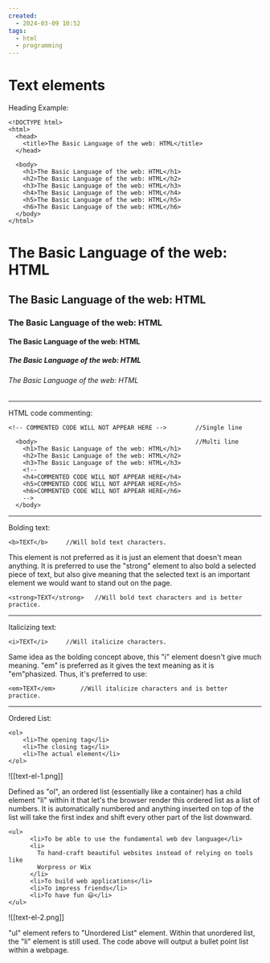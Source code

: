 ```yaml
---
created:
  - 2024-03-09 10:52
tags:
  - html
  - programming
---
```

# Text elements

Heading Example:
```
<!DOCTYPE html>
<html>
  <head>
    <title>The Basic Language of the web: HTML</title>
  </head>

  <body>
    <h1>The Basic Language of the web: HTML</h1>
    <h2>The Basic Language of the web: HTML</h2>
    <h3>The Basic Language of the web: HTML</h3>
    <h4>The Basic Language of the web: HTML</h4>
    <h5>The Basic Language of the web: HTML</h5>
    <h6>The Basic Language of the web: HTML</h6>
  </body>
</html>
```

# The Basic Language of the web: HTML
## The Basic Language of the web: HTML
### The Basic Language of the web: HTML
#### The Basic Language of the web: HTML
##### The Basic Language of the web: HTML
###### The Basic Language of the web: HTML

----

HTML code commenting:
```
<!-- COMMENTED CODE WILL NOT APPEAR HERE -->		//Single line

  <body>											//Multi line
    <h1>The Basic Language of the web: HTML</h1>
    <h2>The Basic Language of the web: HTML</h2>
    <h3>The Basic Language of the web: HTML</h3>
    <!--
	<h4>COMMENTED CODE WILL NOT APPEAR HERE</h4>
    <h5>COMMENTED CODE WILL NOT APPEAR HERE</h5>	
    <h6>COMMENTED CODE WILL NOT APPEAR HERE</h6>	
    -->
  </body>
```

---

Bolding text:
```
<b>TEXT</b>		//Will bold text characters.
```
This element is not preferred as it is just an element that doesn't mean anything.  It is preferred to use the "strong" element to also bold a selected piece of text, but also give meaning that the selected text is an important element we would want to stand out on the page.

```
<strong>TEXT</strong>	//Will bold text characters and is better practice.
```

---

Italicizing text:
```
<i>TEXT</i>		//Will italicize characters.
```
Same idea as the bolding concept above, this "i" element doesn't give much meaning.  "em" is preferred as it gives the text meaning as it is "em"phasized.  Thus, it's preferred to use:
```
<em>TEXT</em>		//Will italicize characters and is better practice.
```

---

Ordered List:
```
<ol>
	<li>The opening tag</li>
	<li>The closing tag</li>
	<li>The actual element</li>
</ol>
```

![[text-el-1.png]]

Defined as "ol", an ordered list (essentially like a container) has a child element "li" within it that let's the browser render this ordered list as a list of numbers.  It is automatically numbered and anything inserted on top of the list will take the first index and shift every other part of the list downward.

```
<ul>
      <li>To be able to use the fundamental web dev language</li>
      <li>
        To hand-craft beautiful websites instead of relying on tools like
        Worpress or Wix
      </li>
      <li>To build web applications</li>
      <li>To impress friends</li>
      <li>To have fun 😃</li>
</ul>
```

![[text-el-2.png]]

"ul" element refers to "Unordered List" element.  Within that unordered list, the "li" element is still used.  The code above will output a bullet point list within a webpage.
